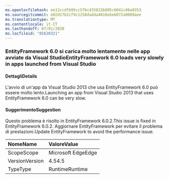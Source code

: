 ```yaml
---
ms.openlocfilehash: ee12ccdfb95cc576cd35815b895c6041c08a0353
ms.sourcegitcommit: e02d17b2cf9c1258dadda4810a5e6072a0089aee
ms.translationtype: MT
ms.contentlocale: it-IT
ms.lasthandoff: 07/01/2020
ms.locfileid: "85620321"
---
```

### <a name="entityframework-60-loads-very-slowly-in-apps-launched-from-visual-studio"></a><span data-ttu-id="5f52b-101">EntityFramework 6.0 si carica molto lentamente nelle app avviate da Visual Studio</span><span class="sxs-lookup"><span data-stu-id="5f52b-101">EntityFramework 6.0 loads very slowly in apps launched from Visual Studio</span></span>

#### <a name="details"></a><span data-ttu-id="5f52b-102">Dettagli</span><span class="sxs-lookup"><span data-stu-id="5f52b-102">Details</span></span>

<span data-ttu-id="5f52b-103">L'avvio di un'app da Visual Studio 2013 che usa EntityFramework 6.0 può essere molto lento.</span><span class="sxs-lookup"><span data-stu-id="5f52b-103">Launching an app from Visual Studio 2013 that uses EntityFramework 6.0 can be very slow.</span></span>

#### <a name="suggestion"></a><span data-ttu-id="5f52b-104">Suggerimento</span><span class="sxs-lookup"><span data-stu-id="5f52b-104">Suggestion</span></span>

<span data-ttu-id="5f52b-105">Questo problema è risolto in EntityFramework 6.0.2.</span><span class="sxs-lookup"><span data-stu-id="5f52b-105">This issue is fixed in EntityFramework 6.0.2.</span></span> <span data-ttu-id="5f52b-106">Aggiornare EntityFramework per evitare il problema di prestazioni.</span><span class="sxs-lookup"><span data-stu-id="5f52b-106">Update EntityFramework to avoid the performance issue.</span></span>

| <span data-ttu-id="5f52b-107">Nome</span><span class="sxs-lookup"><span data-stu-id="5f52b-107">Name</span></span>    | <span data-ttu-id="5f52b-108">Valore</span><span class="sxs-lookup"><span data-stu-id="5f52b-108">Value</span></span>       |
|:--------|:------------|
| <span data-ttu-id="5f52b-109">Scope</span><span class="sxs-lookup"><span data-stu-id="5f52b-109">Scope</span></span>   |<span data-ttu-id="5f52b-110">Microsoft Edge</span><span class="sxs-lookup"><span data-stu-id="5f52b-110">Edge</span></span>|
|<span data-ttu-id="5f52b-111">Version</span><span class="sxs-lookup"><span data-stu-id="5f52b-111">Version</span></span>|<span data-ttu-id="5f52b-112">4.5</span><span class="sxs-lookup"><span data-stu-id="5f52b-112">4.5</span></span>|
|<span data-ttu-id="5f52b-113">Type</span><span class="sxs-lookup"><span data-stu-id="5f52b-113">Type</span></span>|<span data-ttu-id="5f52b-114">Runtime</span><span class="sxs-lookup"><span data-stu-id="5f52b-114">Runtime</span></span>|
